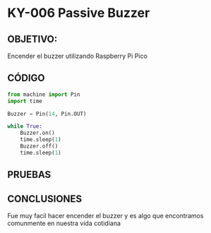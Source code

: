 # KY-006 Passive Buzzer

## OBJETIVO:
Encender el buzzer utilizando Raspberry Pi Pico

## CÓDIGO
```python
from machine import Pin
import time

Buzzer = Pin(14, Pin.OUT)

while True:
    Buzzer.on()
    time.sleep(1)
    Buzzer.off()
    time.sleep(1)
```

## PRUEBAS

## CONCLUSIONES
Fue muy facil hacer encender el buzzer y es algo que encontramos comunmente en nuestra vida cotidiana

